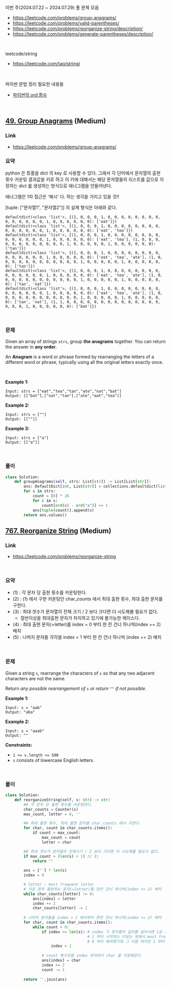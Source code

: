 이번 주(2024.07.22 \~ 2024.07.29) 풀 문제 모음

- https://leetcode.com/problems/group-anagrams/
- https://leetcode.com/problems/valid-parentheses/
- https://leetcode.com/problems/reorganize-string/description/
- https://leetcode.com/problems/generate-parentheses/description/

<br/>



leetcode/string

- https://leetcode.com/tag/string/

<br/>



파이썬 문법 정리 필요한 내용들

- [파이썬의 ord 함수](https://blockdmask.tistory.com/544)

<br/>



## [49. Group Anagrams](https://leetcode.com/problems/group-anagrams/) (Medium)

### Link

- https://leetcode.com/problems/group-anagrams/



### 요약

python 은 튜플을 dict 의 key 로 사용할 수 있다. 그래서 각 단어에서 문자열의 출현 횟수 카운팅 결과값을 키로 하고 이 키에 대해서는 해당 문자열들의 리스트를 값으로 지정하는 dict 를 생성하는 방식으로 애너그램을 만들어낸다.<br/>

애너그램은 1차 접근은 '해시' 다. 하는 생각을 가지고 있을 것!!<br/>

\[tuple: ["문자열1", "문자열2"]\] 의 실제 형식은 아래와 같다.

```plain
defaultdict(<class 'list'>, {(1, 0, 0, 0, 1, 0, 0, 0, 0, 0, 0, 0, 0, 0, 0, 0, 0, 0, 0, 1, 0, 0, 0, 0, 0, 0): ['eat']})
defaultdict(<class 'list'>, {(1, 0, 0, 0, 1, 0, 0, 0, 0, 0, 0, 0, 0, 0, 0, 0, 0, 0, 0, 1, 0, 0, 0, 0, 0, 0): ['eat', 'tea']})
defaultdict(<class 'list'>, {(1, 0, 0, 0, 1, 0, 0, 0, 0, 0, 0, 0, 0, 0, 0, 0, 0, 0, 0, 1, 0, 0, 0, 0, 0, 0): ['eat', 'tea'], (1, 0, 0, 0, 0, 0, 0, 0, 0, 0, 0, 0, 0, 1, 0, 0, 0, 0, 0, 1, 0, 0, 0, 0, 0, 0): ['tan']})
defaultdict(<class 'list'>, {(1, 0, 0, 0, 1, 0, 0, 0, 0, 0, 0, 0, 0, 0, 0, 0, 0, 0, 0, 1, 0, 0, 0, 0, 0, 0): ['eat', 'tea', 'ate'], (1, 0, 0, 0, 0, 0, 0, 0, 0, 0, 0, 0, 0, 1, 0, 0, 0, 0, 0, 1, 0, 0, 0, 0, 0, 0): ['tan']})
defaultdict(<class 'list'>, {(1, 0, 0, 0, 1, 0, 0, 0, 0, 0, 0, 0, 0, 0, 0, 0, 0, 0, 0, 1, 0, 0, 0, 0, 0, 0): ['eat', 'tea', 'ate'], (1, 0, 0, 0, 0, 0, 0, 0, 0, 0, 0, 0, 0, 1, 0, 0, 0, 0, 0, 1, 0, 0, 0, 0, 0, 0): ['tan', 'nat']})
defaultdict(<class 'list'>, {(1, 0, 0, 0, 1, 0, 0, 0, 0, 0, 0, 0, 0, 0, 0, 0, 0, 0, 0, 1, 0, 0, 0, 0, 0, 0): ['eat', 'tea', 'ate'], (1, 0, 0, 0, 0, 0, 0, 0, 0, 0, 0, 0, 0, 1, 0, 0, 0, 0, 0, 1, 0, 0, 0, 0, 0, 0): ['tan', 'nat'], (1, 1, 0, 0, 0, 0, 0, 0, 0, 0, 0, 0, 0, 0, 0, 0, 0, 0, 0, 1, 0, 0, 0, 0, 0, 0): ['bat']})
```

<br/>



### 문제

Given an array of strings `strs`, group **the anagrams** together. You can return the answer in **any order**.<br/>

An **Anagram** is a word or phrase formed by rearranging the letters of a different word or phrase, typically using all the original letters exactly once.<br/>

<br/>

**Example 1:**

```
Input: strs = ["eat","tea","tan","ate","nat","bat"]
Output: [["bat"],["nat","tan"],["ate","eat","tea"]]
```

**Example 2:**

```
Input: strs = [""]
Output: [[""]]
```

**Example 3:**

```
Input: strs = ["a"]
Output: [["a"]]
```

<br/>



### 풀이

```python
class Solution:
    def groupAnagrams(self, strs: List[str]) -> List[List[str]]:
        ans: DefaultDict[int, List[str]] = collections.defaultdict(list)
        for s in strs:
            count = [0] * 26
            for c in s:
                count[ord(c) - ord("a")] += 1
            ans[tuple(count)].append(s)
        return ans.values()
```



## [767. Reorganize String](https://leetcode.com/problems/reorganize-string/) (Medium)

### Link

- https://leetcode.com/problems/reorganize-string

<br/>



### 요약

- (1) : 각 문자 당 출현 횟수를 카운팅한다.
- (2) : (1) 에서 구한 카운팅인 char\_counts 에서 최대 출현 횟수, 최대 출현 문자를 구한다.
- (3) : 최대 갯수가 문자열의 전체 크기 / 2 보다 크다면 더 시도해볼 필요가 없다. 
  - 절반이상을 최대출현 문자가 차지하고 있기에 블가능한 케이스다.
- (4) : 최대 출현 문자(=letter)를 index = 0 부터 한 칸 건너 하나씩(index += 2) 배치
- (5) : 나머지 문자들 각각을 index = 1 부터 한 칸 건너 하나씩 (index += 2) 배치

<br/>



### 문제

Given a string `s`, rearrange the characters of `s` so that any two adjacent characters are not the same.

Return *any possible rearrangement of* `s` *or return* `""` *if not possible*.

 

**Example 1:**

```
Input: s = "aab"
Output: "aba"
```

**Example 2:**

```
Input: s = "aaab"
Output: ""
```

 

**Constraints:**

- `1 <= s.length <= 500`
- `s` consists of lowercase English letters.

<br/>



### 풀이

```python
class Solution:
    def reorganizeString(self, s: str) -> str:
        ## 각 문자 당 출현 횟수를 카운팅한다. 
        char_counts = Counter(s)
        max_count, letter = 0, ''

        ## 최대 출현 횟수, 최대 출현 문자를 char_counts 에서 구한다.
        for char, count in char_counts.items():
            if count > max_count:
                max_count = count
                letter = char

        ## 최대 갯수가 문자열의 전체크기 / 2 보다 크다면 더 시도해볼 필요가 없다.
        if max_count > (len(s) + 1) // 2: 
            return ""
        
        ans = [''] * len(s)
        index = 0

        # letter : most frequent letter
        # 가장 흔히 출현하는 문자(=letter)를 한칸 건너 하나씩(index += 2) 배치
        while char_counts[letter] != 0:
            ans[index] = letter
            index += 2
            char_counts[letter] -= 1
        
        # 나머지 문자들을 index = 1 에서부터 한칸 건너 하나씩(index += 2) 배치
        for char, count in char_counts.items():
            while count > 0:
                if index >= len(s): # index 가 문자열의 길이를 넘어서면 1로 초기화
                                    # 1 부터 시작하는 이유는 위에서 most frequent letter 를 
                                    # 0 부터 배치했기에 그 다음 위치인 1 부터 시작하는 것임
                    index = 1
                
                # count 횟수만큼 index 위치마다 char 를 지정해준다
                ans[index] = char
                index += 2
                count -= 1
        
        return ''.join(ans)
```

<br/>









